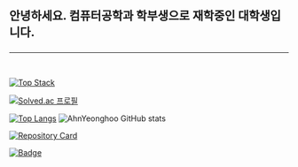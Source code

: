 ## 안녕하세요. 컴퓨터공학과 학부생으로 재학중인 대학생입니다.

### 

<hr />

<br>



[![Top Stack](https://widget.realdeveloper.pro/api/top?stack=Python,C)](https://github.com/dksdudgn00)

[![Solved.ac 프로필](http://mazassumnida.wtf/api/v2/generate_badge?boj=dksdudgn00)](https://solved.ac/dksdudgn00)

[![Top Langs](https://github-readme-stats.vercel.app/api/top-langs/?username=AhnYeonghoo&layout=compact&theme=merko&langs_count=8&hide=Html,Css)](https://github.com/anuraghazra/github-readme-stats)
    ![AhnYeonghoo GitHub stats](https://github-readme-stats.vercel.app/api?username=AhnYeonghoo&count_private=true&theme=merko)

[![Repository Card](https://widget.realdeveloper.pro/api/card?user=AhnYeonghoo&repo=cosmic_evolve&locale=en)](https://github.com/AhnYeonghoo/cosmic_evolve)

[![Badge](https://widget.realdeveloper.pro/api/badge?title=Languages&badges=Python,C,JavaScript,Django,Node.js)](https://github.com/dksdudgn00)










